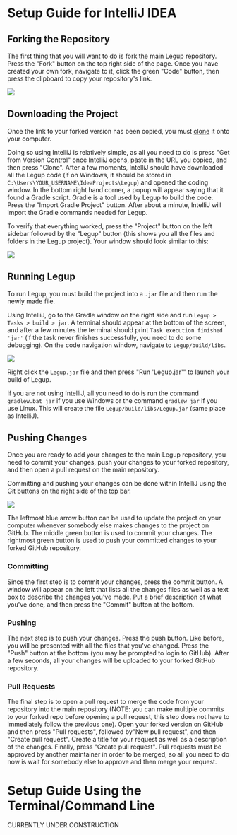 # Setup Guide for IntelliJ IDEA

## Forking the Repository
The first thing that you will want to do is fork the main Legup repository. Press the "Fork" button on the top right side of the page. Once you have created your own fork, navigate to it, click the green "Code" button, then press the clipboard to copy your repository's link.

![](https://i.ibb.co/N6D2dTb/fork.png)

## Downloading the Project
Once the link to your forked version has been copied, you must [clone](https://docs.github.com/en/free-pro-team@latest/github/creating-cloning-and-archiving-repositories/cloning-a-repository) it onto your computer. 

Doing so using IntelliJ is relatively simple, as all you need to do is press "Get from Version Control" once IntelliJ opens, paste in the URL you copied, and then press "Clone". After a few moments, IntelliJ should have downloaded all the Legup code (if on Windows, it should be stored in `C:\Users\YOUR_USERNAME\IdeaProjects\Legup`) and opened the coding window. In the bottom right hand corner, a popup will appear saying that it found a Gradle script. Gradle is a tool used by Legup to build the code. Press the "Import Gradle Project" button. After about a minute, IntelliJ will import the Gradle commands needed for Legup. 

To verify that everything worked, press the "Project" button on the left sidebar followed by the "Legup" button (this shows you all the files and folders in the Legup project). Your window should look similar to this:

![](https://i.ibb.co/S3dtrhP/legup-clone.png)

## Running Legup
To run Legup, you must build the project into a `.jar` file and then run the newly made file. 

Using IntelliJ, go to the Gradle window on the right side and run `Legup > Tasks > build > jar`. A terminal should appear at the bottom of the screen, and after a few minutes the terminal should print `Task execution finished 'jar'` (if the task never finishes successfully, you need to do some debugging). On the code navigation window, navigate to `Legup/build/libs`.

![](https://i.ibb.co/jMDCK06/jar-location.png)

Right click the `Legup.jar` file and then press "Run 'Legup.jar'" to launch your build of Legup.

If you are not using IntelliJ, all you need to do is run the command `gradlew.bat jar` if you use Windows or the command `gradlew jar` if you use Linux. This will create the file `Legup/build/libs/Legup.jar` (same place as IntelliJ).

## Pushing Changes
Once you are ready to add your changes to the main Legup repository, you need to commit your changes, push your changes to your forked repository, and then open a pull request on the main repository. 

Committing and pushing your changes can be done within IntelliJ using the Git buttons on the right side of the top bar.

![](https://i.ibb.co/RvrZS3y/git.png)

The leftmost blue arrow button can be used to update the project on your computer whenever somebody else makes changes to the project on GitHub. The middle green button is used to commit your changes. The rightmost green button is used to push your committed changes to your forked GitHub repository.

### Committing
Since the first step is to commit your changes, press the commit button. A window will appear on the left that lists all the changes files as well as a text box to describe the changes you've made. Put a brief description of what you've done, and then press the "Commit" button at the bottom.

### Pushing
The next step is to push your changes. Press the push button. Like before, you will be presented with all the files that you've changed. Press the "Push" button at the bottom (you may be prompted to login to GitHub). After a few seconds, all your changes will be uploaded to your forked GitHub repository. 

### Pull Requests
The final step is to open a pull request to merge the code from your repository into the main repository (NOTE: you can make multiple commits to your forked repo before opening a pull request, this step does not have to immediately follow the previous one). Open your forked version on GitHub and then press "Pull requests", followed by"New pull request", and then "Create pull request". Create a title for your request as well as a description of the changes. Finally, press "Create pull request". Pull requests must be approved by another maintainer in order to be merged, so all you need to do now is wait for somebody else to approve and then merge your request.


# Setup Guide Using the Terminal/Command Line
CURRENTLY UNDER CONSTRUCTION
